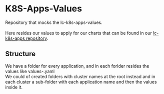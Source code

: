 # K8S-Apps-Values

Repository that mocks the lc-k8s-apps-values.</br></br>
Here resides our values to apply for our charts that can be found in our [lc-k8s-apps repository](https://github.com/dom-lc/lc-k8s-apps).</br>

## Structure

We have a folder for every application, and in each forlder resides the values like values-<clustername>.yaml</br>
We could of created folders with cluster names at the root instead and in each cluster a sub-folder with each application name and then the values inside it.